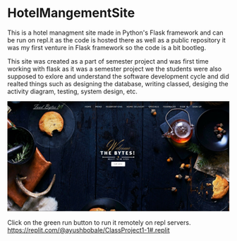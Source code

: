 # HotelMangementSite
This is a hotel managment site made in Python's Flask framework and can be run on repl.it as the code is hosted there as well as a public repository it was my first venture in Flask framework so the code is a bit bootleg.

This site was created as a part of semester project and was first time working with flask as it was a semester project we the students were also supposed to exlore and understand the software development cycle and did realted things such as designing the database, writing classed, desiging the activity diagram, testing, system design, etc.

![HomePage](https://github.com/AyushBobale/HotelMangementSite/blob/main/Screenshots/Homepage.png?raw=true)

Click on the green run button to run it remotely on repl servers.
https://replit.com/@ayushbobale/ClassProject1-1#.replit
